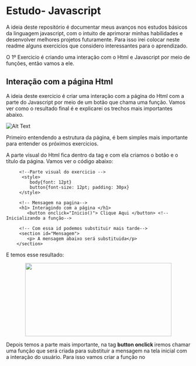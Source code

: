 # Estudo- Javascript

A ideia deste repositório é documentar meus avanços nos estudos básicos da linguagem javascript, com o intuito de aprimorar minhas habilidades e desenvolver melhores projetos futuramente. Para isso irei colocar neste readme alguns exercicios que considero interessantes para o aprendizado. 

O 1º Exercicio é criando uma interação com o Html e Javascript por meio de funções, então vamos a ele.

## Interação com a página Html

A ideia deste exercicio é criar uma interação com a página do Html com a parte do Javascript por meio de um botão que chama uma função. Vamos ver como o resultado final é e explicarei os trechos mais importantes abaixo.

![Alt Text](https://user-images.githubusercontent.com/62472486/151851572-e5d1ee70-3189-4812-bfa9-2e84cc3f9210.gif)

Primeiro entendendo a estrutura da página, é bem simples mais importante para entender os próximos exercicios. 

A parte visual do Html fica dentro da tag <body> e com ela criamos o botão e o título da página. Vamos ver o código abaixo:
   
         <!--Parte visual do exercicio -->
          <style>
             body{font: 12pt}
             button{font-size: 12pt; padding: 30px} 
         </style>
   
         <!-- Mensagem na pagina-->
         <h1> Interagindo com a página </h1>
            <button onclick="Inicio()"> Clique Aqui </button> <!-- Inicializando a função-->
   
         <!-- Com essa id podemos substituir mais tarde-->
         <section id="Mensagem">
            <p> A mensagem abaixo será substituida</p>
        </section>
  
  E temos esse resultado:
   
   
   
  <p align="center">
  <img width="400" height="200" src= "https://user-images.githubusercontent.com/62472486/151853036-bee2406a-327a-4227-8f57-f5ae070aedaa.png">
  </p>
   
   Depois temos a parte mais importante, na tag <b> button onclick </b> iremos chamar uma função que será criada para substituir a mensagem na tela inicial com    a interação do usuário.  Para isso vamos criar a função no <script>, onde a parte lógica entra, como no código abaixo:
   
    <script>
        function Inicio(){
            let nome = window.prompt("Qual seu nome"); // Recebe o nome da variável
            let res = window.document.getElementById("Mensagem") //Pegando o id  mensagem para editar 
            res.innerHTML = `<p> Ola, ${nome}. Bem vindo a pagina!` //Substituindo a mensagem pela variavel nome
            }
    </script>
   
   Então temos 3 coisas importantes:
   
   1º Temos a variável <b> let nome </b> que irá receber a resposta do usuário. <br>
   2º O <b> getElementById </b> que pega o Id(Mensagem) que foi criado e a modifica com uma nova mensagem. <br>
   3º Finalizar temos o <b> res.innerHtml </b >que substituiu a mensagem do Id para a nova mensagem com o nome do usuário.
   
   ## Criando uma Tabuada em Javascript e Html
   
   O próximo código em javascript que considero interessante é a tabuada. Nele podemos treinar a integração com o Html e Javacript além de utilizar a estrutura    for para realizar o cálculo.
   
   Vamos ver como fica o resultado final e explicar o código a seguir:
   
     
   ![tabuada](https://user-images.githubusercontent.com/62472486/164797410-49b90f10-e295-406d-9e93-87ee5177847d.gif)
   
   A criação é bem simples, só precisamos de um texto, um input e um botão para chamar a função que realiza o cálculo:
   
      <h1>Tabuada de qualquer número: </h1>
           <input id="numero" type="number"> 
           <button onclick="tabuada()">Exibir</button>
           <button onclick="limpar()">Limpar</button>
      <p>Tabuada:</p>

       <section id="resultado" style='display:inline'>
           <p> O resultado aparecerá aqui </p>
       </section>

   Na parte do scritp é só utilizar o for para realizar o cálculo dos números de 1 a 10, ou qualquer outro intervalo que escolher.
   
         <script>
              function tabuada(){
                  //transforma o valor no input em um inteiro e depois atribui o valor na variavel num
                  let num = parseInt(document.getElementById("numero").value);

                  // Pega o id resultado para ser mostrada na tela          
                  let resultado = document.getElementById("resultado");
                  let tabuada = ""; // tabuada é vazia pois irá receber os resultados
                   
                  // realiza o cálculo multiplicando o valor de 1 a 10, sendo i++ a iteração de i somando de 1 a 1 
                  for( let i=1; i<=10; i++){
                      tabuada += num+ " X " +i+ "=" + // A estrutura do código que aparece na tela
                       num*i+ "<br>"; // logica do calculo
                       resultado.innerHTML = tabuada; // pega o id resultado para mostrar na tela
                  }
              }

              function limpar(){document.getElementById("numero").value = "";} // limpa o input
        </script>
            

## Calculando a idade de votar com if and else
            
Nesse próximo código criei uma página que diz ao usuário o status do voto de acordo com a idade. De bem simples, é só colocar a idade que a mensagem aparece na tela.

Para criar o código em javascript utilizei os condicionais <b> If and Else </b>. Vamos ver como funciona abaixo:

![20220422_200824](https://user-images.githubusercontent.com/62472486/164860982-1a000c5d-fd1d-4a10-b929-5b15689f03f0.gif)
            
Podemos ver que a página está com um visual diferente, isso porque dessa vez eu utilizei o CSS para estilizar o design junto com o HTML. Mas como o ideia é estudar sobre javascript no repositório, irei continuar mostrando o código para avaliar a idade do usuário.
            
            
            
         
   

   
   
   
   
   





